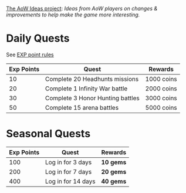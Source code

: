 [The AoW Ideas project](https://github.com/nefarious-kitsune/aow.ideas):
*Ideas from AoW players on changes & improvements to help make the game more interesting.*

# Daily Quests

See [EXP point rules](exp-point-rules)

| Exp Points | Quest            | Rewards  |
| ---------- | ----------------- | ---------- |
|  10 | Complete 20 Headhunts missions   | 1000 coins |
|  20 | Complete 1 Infinity War battle   | 2000 coins |
|  30 | Complete 3 Honor Hunting battles | 3000 coins |
|  50 | Complete 15 arena battles        | 5000 coins |

# Seasonal Quests

| Exp Points | Quest            | Rewards  |
| ---------- | ----------------- | ---------- |
|  100 | Log in for 3 days       | **10 gems**    |
|  200 | Log in for 7 days       | **20 gems**    |
|  400 | Log in for 14 days      | **40 gems**    |
